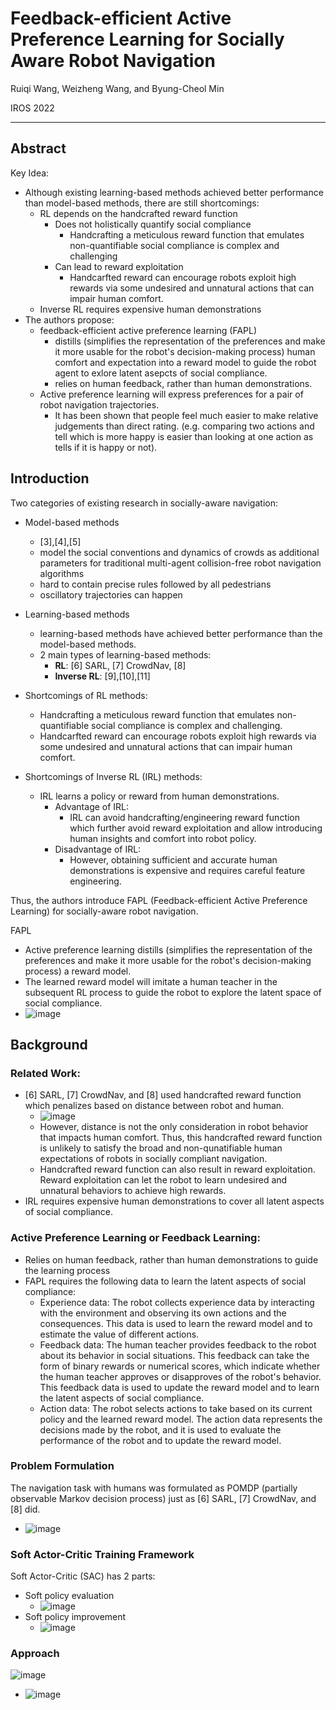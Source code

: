 # Feedback-efficient Active Preference Learning for Socially Aware Robot Navigation
Ruiqi Wang, Weizheng Wang, and Byung-Cheol Min

IROS 2022

---

## Abstract
Key Idea:
- Although existing learning-based methods achieved better performance than model-based methods, there are still shortcomings:
  - RL depends on the handcrafted reward function 
    - Does not holistically quantify social compliance
      - Handcrafting a meticulous reward function that emulates non-quantifiable social compliance is complex and challenging
    - Can lead to reward exploitation
      - Handcarfted reward can encourage robots exploit high rewards via some undesired and unnatural actions that can impair human comfort.
  - Inverse RL requires expensive human demonstrations
- The authors propose:
  - feedback-efficient active preference learning (FAPL)
    - distills (simplifies the representation of the preferences and make it more usable for the robot's decision-making process) human comfort and expectation into a reward model to guide the robot agent to exlore latent asepcts of social compliance.
    - relies on human feedback, rather than human demonstrations.
  - Active preference learning will express preferences for a pair of robot navigation trajectories.
    - It has been shown that people feel much easier to make relative judgements than direct rating. (e.g. comparing two actions and tell which is more happy is easier than looking at one action as tells if it is happy or not). 

## Introduction
Two categories of existing research in socially-aware navigation:
- Model-based methods
  - [3],[4],[5]
  - model the social conventions and dynamics of crowds as additional parameters for traditional multi-agent collision-free robot navigation algorithms
  - hard to contain precise rules followed by all pedestrians
  - oscillatory trajectories can happen
- Learning-based methods
  - learning-based methods have achieved better performance than the model-based methods.
  - 2 main types of learning-based methods:
    - **RL**: [6] SARL, [7] CrowdNav, [8]
    - **Inverse RL**: [9],[10],[11]

- Shortcomings of RL methods: 
  - Handcrafting a meticulous reward function that emulates non-quantifiable social compliance is complex and challenging.
  - Handcarfted reward can encourage robots exploit high rewards via some undesired and unnatural actions that can impair human comfort.
- Shortcomings of Inverse RL (IRL) methods:
  - IRL learns a policy or reward from human demonstrations.
    - Advantage of IRL: 
      - IRL can avoid handcrafting/engineering reward function which further avoid reward exploitation and allow introducing human insights and comfort into robot policy.
    - Disadvantage of IRL:
      - However, obtaining sufficient and accurate human demonstrations is expensive and requires careful feature engineering.

Thus, the authors introduce FAPL (Feedback-efficient Active Preference Learning) for socially-aware robot navigation.

FAPL
- Active preference learning distills (simplifies the representation of the preferences and make it more usable for the robot's decision-making process) a reward model.
- The learned reward model will imitate a human teacher in the subsequent RL process to guide the robot to explore the latent space of social compliance.
- ![image](https://user-images.githubusercontent.com/83327791/218599543-dbe771c6-d0af-4e5a-a3b0-7deb7cb51e1f.png)

## Background
### Related Work:
- [6] SARL, [7] CrowdNav, and [8] used handcrafted reward function which penalizes based on distance between robot and human.
  - ![image](https://user-images.githubusercontent.com/83327791/218600421-cabc769b-0906-4d4e-b934-1572b38cc79f.png)
  - However, distance is not the only consideration in robot behavior that impacts human comfort. Thus, this handcrafted reward function is unlikely to satisfy the broad and non-qunatifiable human expectations of robots in socially compliant navigation.
  - Handcrafted reward function can also result in reward exploitation. Reward exploitation can let the robot to learn undesired and unnatural behaviors to achieve high rewards.
- IRL requires expensive human demonstrations to cover all latent aspects of social compliance.

### Active Preference Learning or Feedback Learning:
- Relies on human feedback, rather than human demonstrations to guide the learning process
- FAPL requires the following data to learn the latent aspects of social compliance:
  - Experience data: The robot collects experience data by interacting with the environment and observing its own actions and the consequences. This data is used to learn the reward model and to estimate the value of different actions.
  - Feedback data: The human teacher provides feedback to the robot about its behavior in social situations. This feedback can take the form of binary rewards or numerical scores, which indicate whether the human teacher approves or disapproves of the robot's behavior. This feedback data is used to update the reward model and to learn the latent aspects of social compliance.
  - Action data: The robot selects actions to take based on its current policy and the learned reward model. The action data represents the decisions made by the robot, and it is used to evaluate the performance of the robot and to update the reward model.

### Problem Formulation
The navigation task with humans was formulated as POMDP (partially observable Markov decision process) just as [6] SARL, [7] CrowdNav, and [8] did.
  - ![image](https://user-images.githubusercontent.com/83327791/218607082-8bdaaa12-ed54-4301-9b51-c63dfe6f02a8.png)

### Soft Actor-Critic Training Framework
Soft Actor-Critic (SAC) has 2 parts:
- Soft policy evaluation
  - ![image](https://user-images.githubusercontent.com/83327791/218607818-92c2127a-08e7-48dc-84b7-e95b3b49fe4b.png)
- Soft policy improvement
  - ![image](https://user-images.githubusercontent.com/83327791/218607869-3f1f0052-6248-4b6f-a29d-143a09e03779.png)

### Approach
![image](https://user-images.githubusercontent.com/83327791/218599543-dbe771c6-d0af-4e5a-a3b0-7deb7cb51e1f.png)
  - ![image](https://user-images.githubusercontent.com/83327791/218609242-0be4cec9-87a7-4dca-8104-c7d1ca8e58f5.png)


